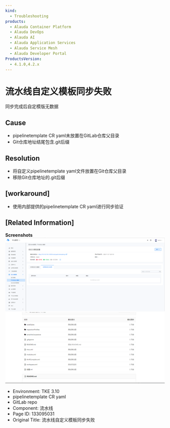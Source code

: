 ```yaml
---
kind:
  - Troubleshooting
products:
  - Alauda Container Platform
  - Alauda DevOps
  - Alauda AI
  - Alauda Application Services
  - Alauda Service Mesh
  - Alauda Developer Portal
ProductsVersion:
  - 4.1.0,4.2.x
---
```

<!-- A type of document that involves encountering a fault, diagnosing it, performing root cause analysis, and providing solutions. -->

# 流水线自定义模板同步失败

同步完成后自定模版无数据

## Cause
- pipelinetemplate CR yaml未放置在GitLab仓库父目录
- Git仓库地址结尾包含.git后缀

## Resolution
- 将自定义pipelinetemplate yaml文件放置在Git仓库父目录
- 移除Git仓库地址的.git后缀

## [workaround]
- 使用内部提供的pipelinetemplate CR yaml进行同步验证

## [Related Information]
**Screenshots**
![](assets/liu-shui-xian-zi-ding-yi-mo-ban-tong-bu-shi-bai/image2023-1-29_10-23-41.png)
![](assets/liu-shui-xian-zi-ding-yi-mo-ban-tong-bu-shi-bai/image2023-1-29_10-24-51.png)
- Environment: TKE 3.10
- pipelinetemplate CR yaml
- GitLab repo
- Component: 流水线
- Page ID: 133095031
- Original Title: 流水线自定义模板同步失败
